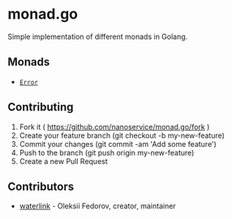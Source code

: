 # monad.go

Simple implementation of different monads in Golang.

## Monads

 * [`Error`](/error)

## Contributing

1. Fork it ( https://github.com/nanoservice/monad.go/fork )
1. Create your feature branch (git checkout -b my-new-feature)
1. Commit your changes (git commit -am 'Add some feature')
1. Push to the branch (git push origin my-new-feature)
1. Create a new Pull Request

## Contributors

 * [waterlink](https://github.com/waterlink) - Oleksii Fedorov, creator, maintainer
